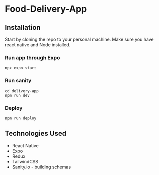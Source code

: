 # Food-Delivery-App


## Installation

Start by cloning the repo to your personal machine. Make sure you have react native and Node installed.

### Run app through Expo

`npx expo start`

### Run sanity

```
cd delivery-app
npm run dev
```

### Deploy

`npm run deploy`

## Technologies Used

- React Native 
- Expo
- Redux
- TailwindCSS
- Sanity.io - building schemas